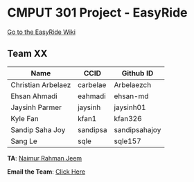 # CMPUT 301 Project - EasyRide

[Go to the EasyRide Wiki](https://github.com/CMPUT301W20T22/EasyRide/wiki)

## Team XX

| Name              | CCID     | Github ID    |
| ------------------| -------- | ------------ |
| Christian Arbelaez| carbelae | Arbelaezch   |
| Ehsan Ahmadi      | eahmadi  | ehsan-md     |
| Jaysinh Parmer    | jaysinh  | jaysinh01    | 
| Kyle Fan          | kfan1    | kfan326      | 
| Sandip Saha Joy   | sandipsa | sandipsahajoy | 
| Sang Le           | sqle     | sqle157       | 



**TA**: [Naimur Rahman Jeem](mailto:rahmanje@ualberta.ca)

**Email the Team**: [Click Here](mailto:carbelae@ualberta.ca,eahmadi@ualberta.ca,jaysinh@ualberta.ca,kfan1@ualberta.ca,sandipsa@ualberta.ca,sqle@ualberta.ca)
